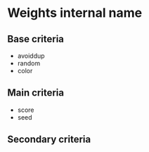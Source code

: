 # Weights internal name
## Base criteria
- avoiddup
- random
- color
## Main criteria
- score
- seed
## Secondary criteria
